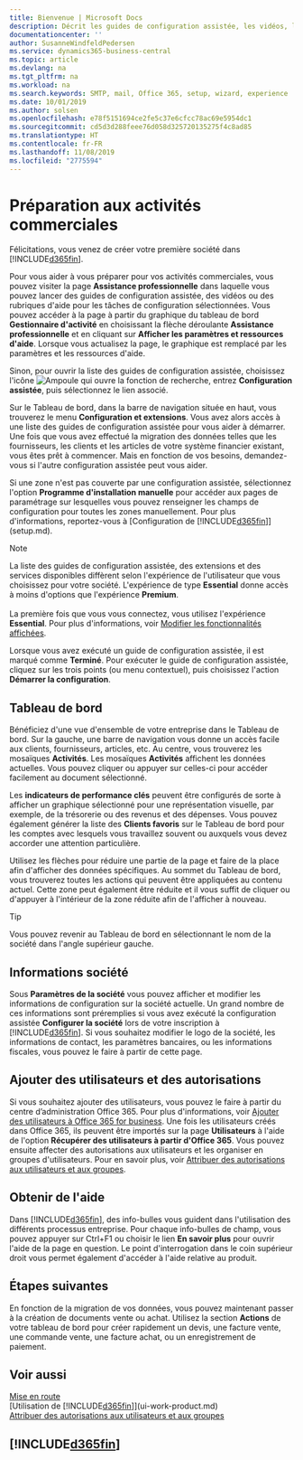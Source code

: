 ```yaml
---
title: Bienvenue | Microsoft Docs
description: Décrit les guides de configuration assistée, les vidéos, les rubriques d'aide, et les pages à utiliser pour vous préparer à faire des affaires dans Business Central.
documentationcenter: ''
author: SusanneWindfeldPedersen
ms.service: dynamics365-business-central
ms.topic: article
ms.devlang: na
ms.tgt_pltfrm: na
ms.workload: na
ms.search.keywords: SMTP, mail, Office 365, setup, wizard, experience
ms.date: 10/01/2019
ms.author: solsen
ms.openlocfilehash: e78f5151694ce2fe5c37e6cfcc78ac69e5954dc1
ms.sourcegitcommit: cd5d3d288feee76d058d325720135275f4c8ad85
ms.translationtype: HT
ms.contentlocale: fr-FR
ms.lasthandoff: 11/08/2019
ms.locfileid: "2775594"
---
```

# <a name="getting-ready-for-doing-business"></a>Préparation aux activités commerciales
Félicitations, vous venez de créer votre première société dans [!INCLUDE[d365fin](includes/d365fin_md.md)].

Pour vous aider à vous préparer pour vos activités commerciales, vous pouvez visiter la page **Assistance professionnelle** dans laquelle vous pouvez lancer des guides de configuration assistée, des vidéos ou des rubriques d'aide pour les tâches de configuration sélectionnées. Vous pouvez accéder à la page à partir du graphique du tableau de bord **Gestionnaire d'activité** en choisissant la flèche déroulante **Assistance professionnelle** et en cliquant sur **Afficher les paramètres et ressources d'aide**. Lorsque vous actualisez la page, le graphique est remplacé par les paramètres et les ressources d'aide.

Sinon, pour ouvrir la liste des guides de configuration assistée, choisissez l'icône ![Ampoule qui ouvre la fonction de recherche](media/ui-search/search_small.png "Dites-moi ce que vous voulez faire"), entrez **Configuration assistée**, puis sélectionnez le lien associé.

Sur le Tableau de bord, dans la barre de navigation située en haut, vous trouverez le menu **Configuration et extensions**. Vous avez alors accès à une liste des guides de configuration assistée pour vous aider à démarrer. Une fois que vous avez effectué la migration des données telles que les fournisseurs, les clients et les articles de votre système financier existant, vous êtes prêt à commencer. Mais en fonction de vos besoins, demandez-vous si l'autre configuration assistée peut vous aider.

Si une zone n'est pas couverte par une configuration assistée, sélectionnez l'option **Programme d'installation manuelle** pour accéder aux pages de paramétrage sur lesquelles vous pouvez renseigner les champs de configuration pour toutes les zones manuellement. Pour plus d'informations, reportez-vous à [Configuration de [!INCLUDE[d365fin](includes/d365fin_md.md)]](setup.md).

> [!NOTE]  
> La liste des guides de configuration assistée, des extensions et des services disponibles diffèrent selon l'expérience de l'utilisateur que vous choisissez pour votre société. L'expérience de type **Essential** donne accès à moins d'options que l'expérience **Premium**.<br /><br />
> La première fois que vous vous connectez, vous utilisez l'expérience **Essential**. Pour plus d'informations, voir [Modifier les fonctionnalités affichées](ui-experiences.md).

Lorsque vous avez exécuté un guide de configuration assistée, il est marqué comme **Terminé**. Pour exécuter le guide de configuration assistée, cliquez sur les trois points (ou menu contextuel), puis choisissez l'action **Démarrer la configuration**.

## <a name="role-center"></a>Tableau de bord
Bénéficiez d'une vue d'ensemble de votre entreprise dans le Tableau de bord. Sur la gauche, une barre de navigation vous donne un accès facile aux clients, fournisseurs, articles, etc. Au centre, vous trouverez les mosaïques **Activités**. Les mosaïques **Activités** affichent les données actuelles. Vous pouvez cliquer ou appuyer sur celles-ci pour accéder facilement au document sélectionné.

Les **indicateurs de performance clés** peuvent être configurés de sorte à afficher un graphique sélectionné pour une représentation visuelle, par exemple, de la trésorerie ou des revenus et des dépenses. Vous pouvez également générer la liste des **Clients favoris** sur le Tableau de bord pour les comptes avec lesquels vous travaillez souvent ou auxquels vous devez accorder une attention particulière.

Utilisez les flèches pour réduire une partie de la page et faire de la place afin d'afficher des données spécifiques. Au sommet du Tableau de bord, vous trouverez toutes les actions qui peuvent être appliquées au contenu actuel. Cette zone peut également être réduite et il vous suffit de cliquer ou d'appuyer à l'intérieur de la zone réduite afin de l'afficher à nouveau.

> [!TIP]  
> Vous pouvez revenir au Tableau de bord en sélectionnant le nom de la société dans l'angle supérieur gauche.

## <a name="company-information"></a>Informations société
Sous **Paramètres de la société** vous pouvez afficher et modifier les informations de configuration sur la société actuelle. Un grand nombre de ces informations sont préremplies si vous avez exécuté la configuration assistée **Configurer la société** lors de votre inscription à [!INCLUDE[d365fin](includes/d365fin_md.md)]. Si vous souhaitez modifier le logo de la société, les informations de contact, les paramètres bancaires, ou les informations fiscales, vous pouvez le faire à partir de cette page.    

## <a name="adding-users-and-permissions"></a>Ajouter des utilisateurs et des autorisations
Si vous souhaitez ajouter des utilisateurs, vous pouvez le faire à partir du centre d’administration Office 365. Pour plus d'informations, voir [Ajouter des utilisateurs à Office 365 for business](https://support.office.com/en-us/article/Add-users-to-Office-365-for-business-435ccec3-09dd-4587-9ebd-2f3cad6bc2bc). Une fois les utilisateurs créés dans Office 365, ils peuvent être importés sur la page **Utilisateurs** à l'aide de l'option **Récupérer des utilisateurs à partir d'Office 365**. Vous pouvez ensuite affecter des autorisations aux utilisateurs et les organiser en groupes d'utilisateurs. Pour en savoir plus, voir [Attribuer des autorisations aux utilisateurs et aux groupes](ui-define-granular-permissions.md).  

## <a name="getting-help"></a>Obtenir de l'aide
Dans [!INCLUDE[d365fin](includes/d365fin_md.md)], des info-bulles vous guident dans l'utilisation des différents processus entreprise. Pour chaque info-bulles de champ, vous pouvez appuyer sur Ctrl+F1 ou choisir le lien **En savoir plus** pour ouvrir l'aide de la page en question. Le point d'interrogation dans le coin supérieur droit vous permet également d'accéder à l'aide relative au produit.

## <a name="next-steps"></a>Étapes suivantes
En fonction de la migration de vos données, vous pouvez maintenant passer à la création de documents vente ou achat. Utilisez la section **Actions** de votre tableau de bord pour créer rapidement un devis, une facture vente, une commande vente, une facture achat, ou un enregistrement de paiement.

## <a name="see-also"></a>Voir aussi
[Mise en route](product-get-started.md)  
[Utilisation de [!INCLUDE[d365fin](includes/d365fin_md.md)]](ui-work-product.md)  
[Attribuer des autorisations aux utilisateurs et aux groupes](ui-define-granular-permissions.md)

## [!INCLUDE[d365fin](includes/free_trial_md.md)]  
